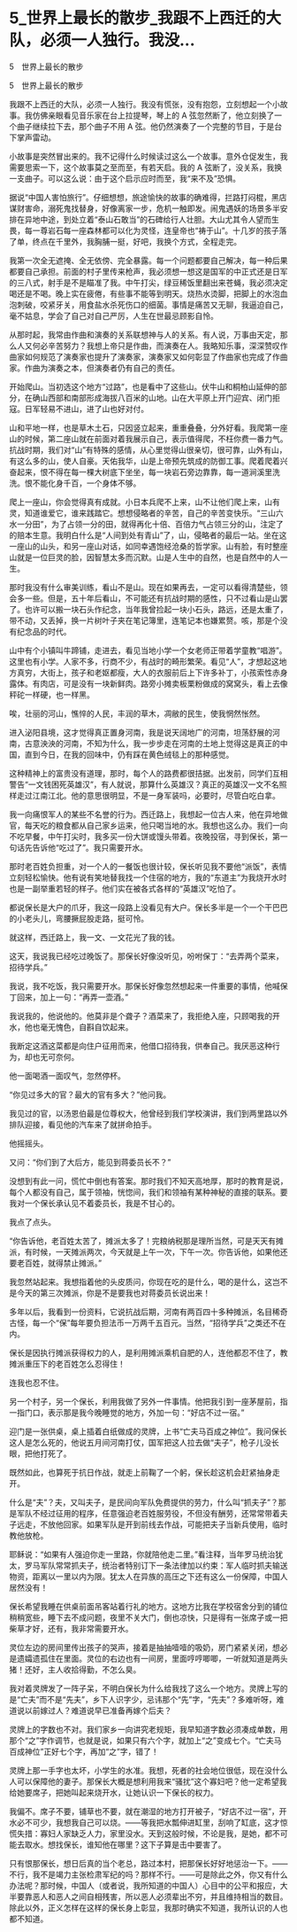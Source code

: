 # 5_世界上最长的散步_我跟不上西迁的大队，必须一人独行。我没...

5　世界上最长的散步

5　世界上最长的散步

我跟不上西迁的大队，必须一人独行。我没有慌张，没有抱怨，立刻想起一个小故事。我仿佛亲眼看见音乐家在台上拉提琴，琴上的 A 弦忽然断了，他立刻换了一个曲子继续拉下去，那个曲子不用 A 弦。他仍然演奏了一个完整的节目，于是台下掌声雷动。

小故事是突然冒出来的。我不记得什么时候读过这么一个故事。意外仓促发生，我需要思索一下，这个故事莫之至而至，有若天启。我的 A 弦断了，没关系，我换一支曲子。可以这么说：由于这个启示应时而至，我“来不及”恐惧。

据说“中国人害怕旅行”。仔细想想，旅途愉快的故事的确难得，拦路打闷棍，黑店谋财害命，溺死鬼找替身，好像离家一步，危机一触即发。闹鬼遇妖的场景多半安排在异地中途，到处立着“泰山石敢当”的石碑给行人壮胆。大山尤其令人望而生畏，每一尊岩石每一座森林都可以化为灵怪，连皇帝也“祷于山”。十几岁的孩子落了单，终点在千里外，我胸脯一挺，好吧，我换个方式，全程走完。

我第一次全无遮掩、全无依傍、完全暴露。每一个问题都要自己解决，每一种后果都要自己承担。前面的村子里传来枪声，我必须想一想这是国军的中正式还是日军的三八式，射手是不是瞄准了我。中午打尖，绿豆稀饭里翻出来苍蝇，我必须决定喝还是不喝。晚上实在疲倦，有些事不能等到明天。烧热水烫脚，把脚上的水泡血泡刺破，咬紧牙关，用食盐水杀死伤口的细菌。事情是痛苦又无聊，我逼迫自己，毫不姑息，学会了自己对自己严厉，人生在世最忌顾影自怜。

从那时起，我常由作曲和演奏的关系联想神与人的关系。有人说，万事由天定，那么人又何必辛苦努力？我想上帝只是作曲，而演奏在人。我略知乐事，深深赞叹作曲家如何规范了演奏家也提升了演奏家，演奏家又如何彰显了作曲家也完成了作曲家。作曲为演奏之本，但演奏者仍有自己的责任。

开始爬山。当初选这个地方“过路”，也是看中了这些山。伏牛山和桐柏山延伸的部分，在确山西部和南部形成海拔八百米的山地。山在大平原上开门迎宾、闭门拒寇。日军轻易不进山，进了山也好对付。

山和平地一样，也是草木土石，只因竖立起来，重重叠叠，分外好看。我爬第一座山的时候，第二座山就在前面对着我展示自己，表示值得爬，不枉你费一番力气。抗战时期，我们对“山”有特殊的感情，从心里觉得山很亲切，很可靠，山外有山，有这么多的山，使人自豪。天佑我华，山是上帝预先筑成的防御工事。爬着爬着兴奋起来，恨不得在每一棵大树底下坐坐，每一块岩石旁边靠靠，每一道涧溪里洗洗。恨不能化身千百，一个身体不够。

爬上一座山，你会觉得真有成就。小日本兵爬不上来，山不让他们爬上来，山有灵，知道谁爱它，谁来践踏它。想想侵略者的辛苦，自己的辛苦变快乐。“三山六水一分田”，为了占领一分的田，就得再化十倍、百倍力气占领三分的山，注定了的赔本生意。我明白什么是“人间到处有青山”了，山，侵略者的最后一站。坐在这一座山的山头，和另一座山对话，如同幸遇饱经沧桑的哲学家。山有脸，有时整座山就是一位巨灵的脸，因智慧太多而沉默。山是人生中的自然，也是自然中的人一生。

那时我没有什么审美训练，看山不是山。现在如果再去，一定可以看得清楚些，领会多一些。但是，五十年后看山，不可能还有抗战时期的感性，只不过看山是山罢了。也许可以搬一块石头作纪念，当年我曾捡起一块小石头，路远，还是太重了，带不动，又丢掉，换一片树叶子夹在笔记簿里，连笔记本也嫌累赘。咳，那是个没有纪念品的时代。

山中有个小镇叫牛蹄铺，走进去，看见当地小学一个女老师正带着学童教“唱游”。这里也有小学。人家不多，行商不少，有战时的畸形繁荣。看见“人”，才想起这地方真穷，大街上，孩子和老妪都瘦，大人的衣服前后上下许多补丁，小孩索性赤身露体。有肉店，可是没有一块新鲜肉。路旁小摊卖板栗粉做成的窝窝头，看上去像秤砣一样硬，也一样黑。

唉，壮丽的河山，憔悴的人民，丰润的草木，凋敝的民生，使我惘然怅然。

进入泌阳县境，这才觉得真正置身河南，我是说天阔地广的河南，坦荡舒展的河南，古意泱泱的河南，不知为什么，我一步步走在河南的土地上觉得这是真正的中国，直到今日，在我的回味中，仍有踩在黄色绒毯上的那种感觉。

这种精神上的富贵没有道理，那时，每个人的路费都很拮据。出发前，同学们互相警告“一文钱困死英雄汉”，有人就说，那算什么英雄汉？真正的英雄汉一文不名照样走过江南江北。他的意思很明显，不是一身军装吗，必要时，尽管白吃白拿。

我一向痛恨军人的某些不名誉的行为。西迁路上，我想起一位古人来，他在异地做官，每天吃的粮食都从自己家乡运来，他只喝当地的水。我想也这么办。我们一向不吃早餐，中午打尖时，我多买一份大饼或馒头带着。夜晚投宿，寻到保长，第一句话先告诉他“吃过了”。我只需要开水。

那时老百姓负担重，对一个人的一餐饭也很计较，保长听见我不要他“派饭”，表情立刻轻松愉快。他有说有笑地替我找一个住宿的地方，我的“东道主”为我烧开水时也是一副举重若轻的样子。他们实在被各式各样的“英雄汉”吃怕了。

都说保长是大户的爪牙，我这一段路上没看见有大户。保长多半是一个一个干巴巴的小老头儿，弯腰撅屁股走路，挺可怜。

就这样，西迁路上，我一文、一文花光了我的钱。

这天，我说我已经吃过晚饭了。那保长好像没听见，吩咐保丁：“去弄两个菜来，招待学兵。”

我说，我不吃饭，我只需要开水。那保长好像忽然想起来一件重要的事情，他喊保丁回来，加上一句：“再弄一壶酒。”

我说我的，他说他的。他莫非是个聋子？酒菜来了，我拒绝入座，只顾喝我的开水，他也毫无愧色，自斟自饮起来。

我断定这酒这菜都是向住户征用而来，他借口招待我，供奉自己。我厌恶这种行为，却也无可奈何。

他一面喝酒一面叹气，忽然停杯。

“你见过多大的官？最大的官有多大？”他问我。

我见过的官，以汤恩伯最是位尊权大，他曾经到我们学校演讲，我们到两里路以外排队迎接，看见他的汽车来了就拼命拍手。

他摇摇头。

又问：“你们到了大后方，能见到蒋委员长不？”

没想到有此一问，慌忙中倒也有答案。那时我们不知天高地厚，那时的教育是说，每个人都没有自己，属于领袖，恍惚间，我们和领袖有某种神秘的直接的联系。要我对一个保长承认见不着委员长，我是不甘心的。

我点了点头。

“你告诉他，老百姓太苦了，摊派太多了！完粮纳税那是理所当然，可是天天有摊派，有时候，一天摊派两次，今天就是上午一次，下午一次。你告诉他，如果他还要老百姓，就得禁止摊派。”

我忽然站起来。我想指着他的头皮质问，你现在吃的是什么，喝的是什么，这岂不是今天的第三次摊派，你是不是要我也对蒋委员长说出来！

多年以后，我看到一份资料，它说抗战后期，河南有两百四十多种摊派，名目稀奇古怪，每一个“保”每年要负担法币一万两千五百元。当然，“招待学兵”之类还不在内。

保长是因执行摊派获得权力的人，是利用摊派乘机自肥的人，连他都忍不住了，教摊派重压下的老百姓怎么忍得住！

连我也忍不住。

另一个村子，另一个保长，利用我做了另外一件事情。他把我引到一座茅屋前，指一指门口，表示那是我今晚睡觉的地方，外加一句：“好店不过一宿。”

迎门是一张供桌，桌上插着白纸做成的灵牌，上书“亡夫马百成之神位”。我问保长这人是怎么死的，他说五月间河南打仗，国军把这人拉去做“夫子”，枪子儿没长眼，把他打死了。

既然如此，也算死于抗日作战，就走上前鞠了一个躬，保长趁这机会赶紧抽身走开。

什么是“夫”？夫，又叫夫子，是民间向军队免费提供的劳力，什么叫“抓夫子”？那是军队不经过征用的程序，任意强迫老百姓服劳役，不但没有酬劳，还常常带着夫子远走，不放他回家。如果军队是开到前线去作战，可能把夫子当新兵使用，临时教他放枪。

耶稣说：“如果有人强迫你走一里路，你就陪他走二里。”看注释，当年罗马统治犹太，罗马军队常常抓夫子，统治者特别订下一条法律加以约束：军人临时抓夫输送物资，距离以一里以内为限。犹太人在异族的高压之下还有这么一份保障，中国人居然没有！

保长希望我睡在供桌前面吊客站着行礼的地方。这地方比我在学校宿舍分到的铺位稍稍宽些，睡下去不成问题，夜里不关大门，倒也凉快，只是得有一张席子或一把柴草才好，还有，我非常需要开水。

灵位左边的房间里传出孩子的哭声，接着是抽抽噎噎的吸奶，房门紧紧关闭，想必是遗孀遗孤住在里面。灵位的右边也有一间房，里面哼哼唧唧，一听就知道是两头猪！还好，主人收拾得勤，不怎么臭。

我对着灵牌发了一阵子呆，不明白保长为什么给我找了这么一个地方。灵牌上写的是“亡夫”而不是“先夫”，乡下人识字少，忌讳那个“先”字，“先夫”？多难听呀，难道说以前嫁过人？难道说早已准备再嫁个后夫？

灵牌上的字数也不对。我们家乡一向讲究老规矩，我早知道字数必须凑成单数，用那个“之”字作调节，也就是说，如果只有六个字，就加上“之”变成七个。“亡夫马百成神位”正好七个字，再加“之”字，错了！

灵牌上那一手字也太坏，小学生的水准。我想，死者的社会地位很低，现在没什么人可以保障他的妻子。那保长大概是想利用我来“骚扰”这个寡妇吧？他一定希望我给她要席子，把她叫起来烧开水，让她认识一下保长的权力。

我偏不。席子不要，铺草也不要，就在潮湿的地方打开被子，“好店不过一宿”，开水必不可少，我想我自己可以烧。——等我把水瓢伸进缸里，刮响了缸底，这才惊慌失措：寡妇人家缺乏人力，家里没水。天到这般时候，不论是我，是她，都不可能去取水。想找保长，谁知他在哪里？这下子算是击中要害了。

只有恨那保长，想日后真的当个老总，路过本村，把那保长好好地惩治一下。——不行，我不是竭力主张检肃军纪的吗？那样不行。——可是除此之外，你又有什么办法呢？那时候，中国人（或者说，我所知道的中国人）心目中的公平和报应，大半要靠恶人和恶人之间自相残害，所以恶人必须辈出不穷，并且维持相当的数目。除此以外，正义怎样在这样的保长身上彰显，我那时确实不知道，我所认识的人也都不知道。